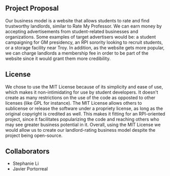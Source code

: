 ## Project Proposal

Our business model is a website that allows students to rate and find trustworthy landlords, similar to Rate My Professor. We can earn money by accepting advertisements from student-related businesses and organizations. Some examples of target advertisers would be: a student campaigning for GM presidency, an RPI sorority looking to recruit students, or a storage facility near Troy. In addition, as the website gets more popular, we can charge landlords a membership fee in order to be part of the website since it would grant them more credibility.

## License

We chose to use the MIT License because of its simplicity and ease of use, which makes it non-intimidating for use by student developers. It doesn't create as many restrictions on the use of the code as opposted to other licenses (like GPL for instance). The MIT License allows others to sublicense or release the software under a propriety license, as long as the original copyright is credited as well. This makes it fitting for an RPI-oriented project, since it facilitates popularizing the code and reaching others who may see greater business potential in it. Overall, using the MIT License we would allow us to create our landlord-rating business model despite the project being open-source.


## Collaborators

- Stephanie Li
- Javier Portorreal
